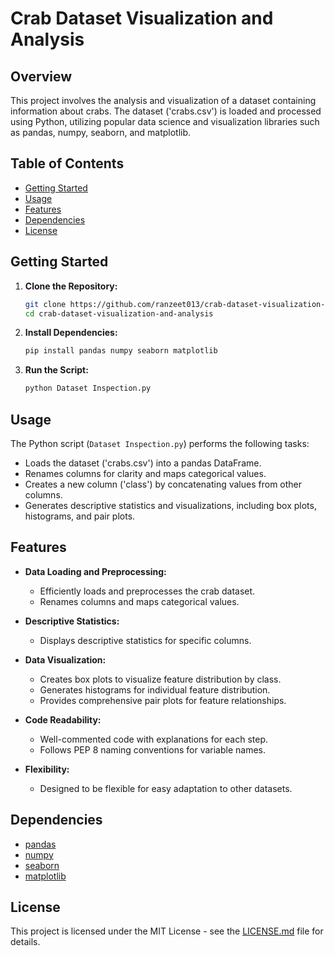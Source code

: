 

# Crab Dataset Visualization and Analysis

## Overview

This project involves the analysis and visualization of a dataset containing information about crabs. The dataset ('crabs.csv') is loaded and processed using Python, utilizing popular data science and visualization libraries such as pandas, numpy, seaborn, and matplotlib.

## Table of Contents

- [Getting Started](#getting-started)
- [Usage](#usage)
- [Features](#features)
- [Dependencies](#dependencies)
- [License](#license)

## Getting Started

1. **Clone the Repository:**
   ```bash
   git clone https://github.com/ranzeet013/crab-dataset-visualization-and-analysis.git
   cd crab-dataset-visualization-and-analysis
   ```

2. **Install Dependencies:**
   ```bash
   pip install pandas numpy seaborn matplotlib
   ```

3. **Run the Script:**
   ```bash
   python Dataset Inspection.py
   ```

## Usage

The Python script (`Dataset Inspection.py`) performs the following tasks:

- Loads the dataset ('crabs.csv') into a pandas DataFrame.
- Renames columns for clarity and maps categorical values.
- Creates a new column ('class') by concatenating values from other columns.
- Generates descriptive statistics and visualizations, including box plots, histograms, and pair plots.

## Features

- **Data Loading and Preprocessing:**
  - Efficiently loads and preprocesses the crab dataset.
  - Renames columns and maps categorical values.

- **Descriptive Statistics:**
  - Displays descriptive statistics for specific columns.

- **Data Visualization:**
  - Creates box plots to visualize feature distribution by class.
  - Generates histograms for individual feature distribution.
  - Provides comprehensive pair plots for feature relationships.

- **Code Readability:**
  - Well-commented code with explanations for each step.
  - Follows PEP 8 naming conventions for variable names.

- **Flexibility:**
  - Designed to be flexible for easy adaptation to other datasets.

## Dependencies

- [pandas](https://pandas.pydata.org/)
- [numpy](https://numpy.org/)
- [seaborn](https://seaborn.pydata.org/)
- [matplotlib](https://matplotlib.org/)

## License

This project is licensed under the MIT License - see the [LICENSE.md](LICENSE.md) file for details.







